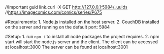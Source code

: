 //Important guid link.curl -X GET http://127.0.0.1:5984/_uuids
//https://imagecomics.com/comics/series/P675

#Requirements:
    1. Node.js installed on the host server.
    2. CouchDB installed on the server and running on the default port: 5984

#Setup:
    1. run ```npm i``` to install all node packages the project requires.
    2. npm start will start the node.js server and the client.
        The client can be accessed at localhost:3000
        The server can be found at localhost:3001 